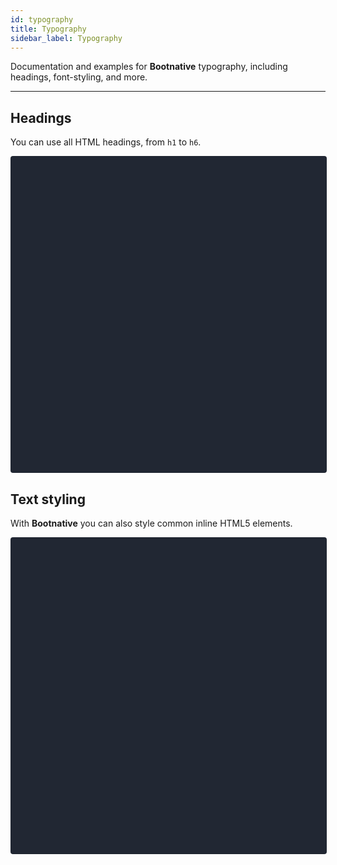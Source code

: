 ```yaml
---
id: typography
title: Typography
sidebar_label: Typography
---
```


Documentation and examples for **Bootnative** typography, including headings, font-styling, and more.

<hr />

## Headings

You can use all HTML headings, from `h1` to `h6`.

<div data-snack-id="@nachopiris/headings" data-snack-platform="web" data-snack-preview="true" data-snack-theme="dark" style="overflow:hidden;background:#212733;border:1px solid rgba(0,0,0,.08);border-radius:4px;height:505px;width:100%"></div>
<script async src="https://snack.expo.io/embed.js"></script>

## Text styling

With **Bootnative** you can also style common inline HTML5 elements.

<div data-snack-id="@nachopiris/text-styling" data-snack-platform="web" data-snack-preview="true" data-snack-theme="dark" style="overflow:hidden;background:#212733;border:1px solid rgba(0,0,0,.08);border-radius:4px;height:505px;width:100%"></div>
<script async src="https://snack.expo.io/embed.js"></script>
